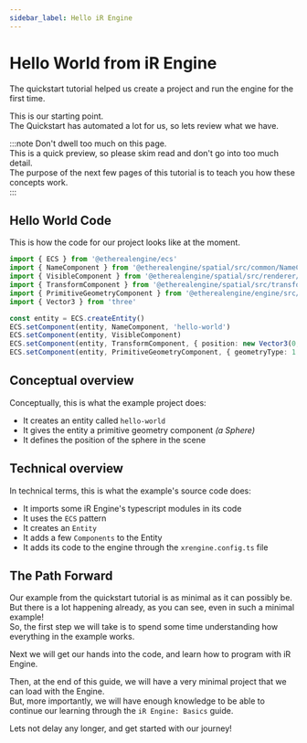 ```yaml
---
sidebar_label: Hello iR Engine
---
```

# Hello World from iR Engine
The quickstart tutorial helped us create a project and run the engine for the first time.  

This is our starting point.  
The Quickstart has automated a lot for us, so lets review what we have.

:::note
Don't dwell too much on this page.  
This is a quick preview, so please skim read and don't go into too much detail.  
The purpose of the next few pages of this tutorial is to teach you how these concepts work.  
:::

## Hello World Code
This is how the code for our project looks like at the moment.  
```ts title="ee-tutorial-hello/src/Hello.ts" showLineNumbers
import { ECS } from '@etherealengine/ecs'
import { NameComponent } from '@etherealengine/spatial/src/common/NameComponent'
import { VisibleComponent } from '@etherealengine/spatial/src/renderer/components/VisibleComponent'
import { TransformComponent } from '@etherealengine/spatial/src/transform/components/TransformComponent'
import { PrimitiveGeometryComponent } from '@etherealengine/engine/src/scene/components/PrimitiveGeometryComponent'
import { Vector3 } from 'three'

const entity = ECS.createEntity()
ECS.setComponent(entity, NameComponent, 'hello-world')
ECS.setComponent(entity, VisibleComponent)
ECS.setComponent(entity, TransformComponent, { position: new Vector3(0, 1, 0) })
ECS.setComponent(entity, PrimitiveGeometryComponent, { geometryType: 1 })
```

## Conceptual overview
Conceptually, this is what the example project does:
- It creates an entity called `hello-world`
- It gives the entity a primitive geometry component _(a Sphere)_
- It defines the position of the sphere in the scene

## Technical overview
In technical terms, this is what the example's source code does:
- It imports some iR Engine's typescript modules in its code 
- It uses the `ECS` pattern
- It creates an `Entity`
- It adds a few `Components` to the Entity
- It adds its code to the engine through the `xrengine.config.ts` file

## The Path Forward
Our example from the quickstart tutorial is as minimal as it can possibly be.  
But there is a lot happening already, as you can see, even in such a minimal example!  
So, the first step we will take is to spend some time understanding how everything in the example works.

Next we will get our hands into the code, and learn how to program with iR Engine.

Then, at the end of this guide, we will have a very minimal project that we can load with the Engine.  
But, more importantly, we will have enough knowledge to be able to continue our learning through the `iR Engine: Basics` guide.  

Lets not delay any longer, and get started with our journey!

